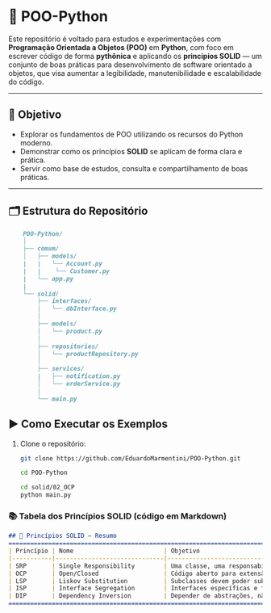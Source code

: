 # 🐍 POO-Python

Este repositório é voltado para estudos e experimentações com **Programação Orientada a Objetos (POO)** em **Python**, com foco em escrever código de forma **pythônica** e aplicando os **princípios SOLID** — um conjunto de boas práticas para desenvolvimento de software orientado a objetos, que visa aumentar a legibilidade, manutenibilidade e escalabilidade do código.

---

## 🧠 Objetivo

- Explorar os fundamentos de POO utilizando os recursos do Python moderno.
- Demonstrar como os princípios **SOLID** se aplicam de forma clara e prática.
- Servir como base de estudos, consulta e compartilhamento de boas práticas.

---

## 🗂️ Estrutura do Repositório
```markdown
    POO-Python/
    │
    ├── comum/
    │   ├── models/
    |   |   └── Account.py
    |   |    └── Customer.py
    |   └── app.py
    |
    └── solid/
        ├── interfaces/
        │   └── dbInterface.py    
        │   
        ├── models/
        │   └── product.py
        │   
        ├── repositories/
        │   └── productRepository.py
        │   
        ├── services/
        |   ├── notification.py
        │   └── orderService.py
        │   
        └── main.py   
```

## ▶️ Como Executar os Exemplos

1. Clone o repositório:

   ```bash
   git clone https://github.com/EduardoMarmentini/POO-Python.git

   cd POO-Python

   cd solid/02_OCP
   python main.py
   ```

### 📚 Tabela dos Princípios SOLID (código em Markdown)

```markdown
## 📖 Princípios SOLID — Resumo
=====================================================================================================
| Princípio | Nome                         | Objetivo                                               |
|-----------|------------------------------|--------------------------------------------------------|
| SRP       | Single Responsibility        | Uma classe, uma responsabilidade.                      |
| OCP       | Open/Closed                  | Código aberto para extensão, fechado para modificação. |
| LSP       | Liskov Substitution          | Subclasses devem poder substituir as superclasses.     |
| ISP       | Interface Segregation        | Interfaces específicas e focadas.                      |
| DIP       | Dependency Inversion         | Depender de abstrações, não implementações.            |
=====================================================================================================
